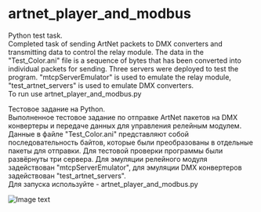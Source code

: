 # artnet_player_and_modbus
Python test task.  
Completed task of sending ArtNet packets to DMX converters and transmitting data to control the relay module.
The data in the "Test_Color.ani" file is a sequence of bytes that has been converted into individual packets for sending.
Three servers were deployed to test the program.
"mtcpServerEmulator" is used to emulate the relay module, "test_artnet_servers" is used to emulate DMX converters.  
  To run use artnet_player_and_modbus.py

Тестовое задание на Python.  
Выполненное тестовое задание по отправке ArtNet пакетов на DMX конвертеры и передаче данных для управления релейным модулем. 
Данные в файле "Test_Color.ani" представляют собой последовательность байтов, которые были преобразованы в отдельные пакеты для отправки.
Для тестовой проверки программы были развёрнуты три сервера. 
Для эмуляции релейного модуля задействован "mtcpServerEmulator", для эмуляции DMX конвертеров задействован "test_artnet_servers".  
Для запуска используйте - artnet_player_and_modbus.py

![Image text](https://github.com/jimbojimih/artnet_player_and_modbus/blob/main/task.jpg)
